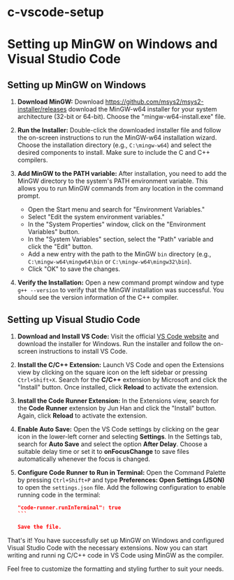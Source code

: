 # c-vscode-setup

# Setting up MinGW on Windows and Visual Studio Code

## Setting up MinGW on Windows

1. **Download MinGW:** Download https://github.com/msys2/msys2-installer/releases download the MinGW-w64 installer for your system architecture (32-bit or 64-bit). Choose the "mingw-w64-install.exe" file.

2. **Run the Installer:** Double-click the downloaded installer file and follow the on-screen instructions to run the MinGW-w64 installation wizard. Choose the installation directory (e.g., `C:\mingw-w64`) and select the desired components to install. Make sure to include the C and C++ compilers.

3. **Add MinGW to the PATH variable:** After installation, you need to add the MinGW directory to the system's PATH environment variable. This allows you to run MinGW commands from any location in the command prompt.

   - Open the Start menu and search for "Environment Variables."
   - Select "Edit the system environment variables."
   - In the "System Properties" window, click on the "Environment Variables" button.
   - In the "System Variables" section, select the "Path" variable and click the "Edit" button.
   - Add a new entry with the path to the MinGW `bin` directory (e.g., `C:\mingw-w64\mingw64\bin` or `C:\mingw-w64\mingw32\bin`).
   - Click "OK" to save the changes.

4. **Verify the Installation:** Open a new command prompt window and type `g++ --version` to verify that the MinGW installation was successful. You should see the version information of the C++ compiler.

## Setting up Visual Studio Code

1. **Download and Install VS Code:** Visit the official [VS Code website](https://code.visualstudio.com) and download the installer for Windows. Run the installer and follow the on-screen instructions to install VS Code.

2. **Install the C/C++ Extension:** Launch VS Code and open the Extensions view by clicking on the square icon on the left sidebar or pressing `Ctrl+Shift+X`. Search for the **C/C++** extension by Microsoft and click the "Install" button. Once installed, click **Reload** to activate the extension.

3. **Install the Code Runner Extension:** In the Extensions view, search for the **Code Runner** extension by Jun Han and click the "Install" button. Again, click **Reload** to activate the extension.

4. **Enable Auto Save:** Open the VS Code settings by clicking on the gear icon in the lower-left corner and selecting **Settings**. In the Settings tab, search for **Auto Save** and select the option **After Delay**. Choose a suitable delay time or set it to **onFocusChange** to save files automatically whenever the focus is changed.

5. **Configure Code Runner to Run in Terminal:** Open the Command Palette by pressing `Ctrl+Shift+P` and type **Preferences: Open Settings (JSON)** to open the `settings.json` file. Add the following configuration to enable running code in the terminal:

   ````json
   "code-runner.runInTerminal": true
   ```

   Save the file.

That's it! You have successfully set up MinGW on Windows and configured Visual Studio Code with the necessary extensions. Now you can start writing and runni ng C/C++ code in VS Code using MinGW as the compiler.

Feel free to customize the formatting and styling further to suit your needs.
